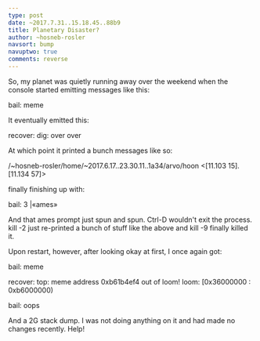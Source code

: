 ```yaml
---
type: post
date: ~2017.7.31..15.18.45..88b9
title: Planetary Disaster?
author: ~hosneb-rosler
navsort: bump
navuptwo: true
comments: reverse
---
```


So, my planet was quietly running away over the weekend when the console started emitting messages like this:

bail: meme

It eventually emitted this:

recover: dig: over
over

At which point it printed a bunch messages like so:

/~hosneb-rosler/home/~2017.6.17..23.30.11..1a34/arvo/hoon
  <[11.103 15].[11.134 57]>

finally finishing up with:

bail: 3
|«ames»

And that ames prompt just spun and spun. Ctrl-D wouldn't exit the process. kill -2 just re-printed a bunch of stuff like the above and kill -9 finally killed it.

Upon restart, however, after looking okay at first, I once again got:

bail: meme

recover: top: meme
address 0xb61b4ef4 out of loom!
loom: [0x36000000 : 0xb6000000)

bail: oops

And a 2G stack dump. I was not doing anything on it and had made no changes recently. 
Help!